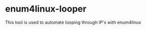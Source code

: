 enum4linux-looper
=================

This tool is used to automate looping through IP\'s with enum4linux
